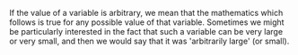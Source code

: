 If the value of a variable is arbitrary, we mean that the mathematics
which follows is true for any possible value of that variable. Sometimes
we might be particularly interested in the fact that such a variable can
be very large or very small, and then we would say that it was
'arbitrarily large' (or small).
